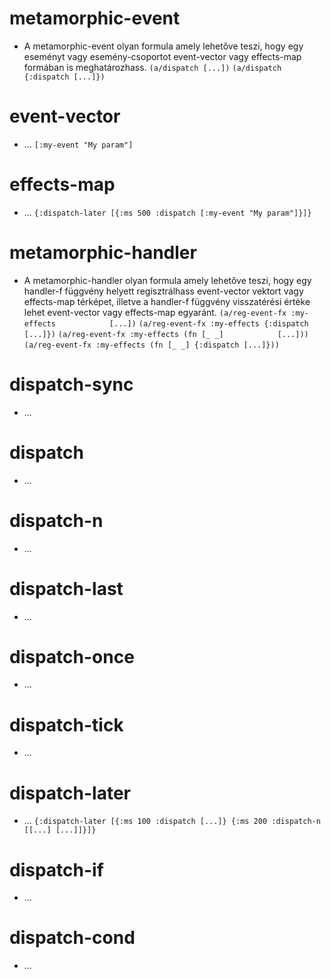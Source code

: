 
# metamorphic-event
- A metamorphic-event olyan formula amely lehetőve teszi, hogy egy eseményt vagy esemény-csoportot
  event-vector vagy effects-map formában is meghatározhass.
  `(a/dispatch [...])`
  `(a/dispatch {:dispatch [...]})`



# event-vector
- ...
  `[:my-event "My param"]`



# effects-map
- ...
  `{:dispatch-later [{:ms 500 :dispatch [:my-event "My param"]}]}`



# metamorphic-handler
- A metamorphic-handler olyan formula amely lehetőve teszi, hogy egy handler-f függvény helyett
  regisztrálhass event-vector vektort vagy effects-map térképet, illetve a handler-f függvény
  visszatérési értéke lehet event-vector vagy effects-map egyaránt.
  `(a/reg-event-fx :my-effects            [...])`
  `(a/reg-event-fx :my-effects {:dispatch [...]})`
  `(a/reg-event-fx :my-effects (fn [_ _]            [...]))`
  `(a/reg-event-fx :my-effects (fn [_ _] {:dispatch [...]}))`



# dispatch-sync
- ...



# dispatch
- ...



# dispatch-n
- ...



# dispatch-last
- ...



# dispatch-once
- ...



# dispatch-tick
- ...



# dispatch-later
- ...
  `{:dispatch-later [{:ms 100 :dispatch [...]}
                     {:ms 200 :dispatch-n [[...] [...]]}]}`



# dispatch-if
- ...



# dispatch-cond
- ...
